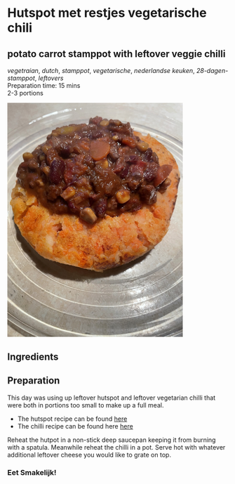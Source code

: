# Hutspot met restjes vegetarische chili
## potato carrot stamppot with leftover veggie chilli
_vegetraian_, _dutch_, _stamppot_, _vegetarische_, _nederlandse keuken_, _28-dagen-stamppot_, _leftovers_  
Preparation time: 15 mins  
2-3 portions  

<img src="images/dag-02_hutspot-met-groentenchilli.JPG" width="400">  

## Ingredients

## Preparation
This day was using up leftover hutspot and leftover vegetarian chilli that were both in portions too small to make up a full meal.  
* The hutspot recipe can be found [here](https://github.com/mlopatka/recipe-book/blob/master/elke-dag-stamppot-feb2021/dag-05_hutspot-met-kabeljauwfilet)
* The chilli recipe can be found here [here](https://github.com/mlopatka/recipe-book/blob/master/elke-dag-stamppot-feb2021/dag-02_hutspot-met-groentenchili.md)

Reheat the hutpot in a non-stick deep saucepan keeping it from burning with a spatula. Meanwhile reheat the chilli in a pot. Serve hot with whatever additional leftover cheese you would like to grate on top.

### Eet Smakelijk!

